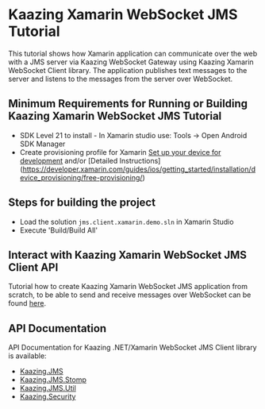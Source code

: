 # Kaazing Xamarin WebSocket JMS Tutorial

This tutorial shows how Xamarin application can communicate over the web with a JMS server via Kaazing WebSocket Gateway using Kaazing Xamarin WebSocket Client library. The application publishes text messages to the server and listens to the messages from the server over WebSocket.

## Minimum Requirements for Running or Building Kaazing Xamarin WebSocket JMS Tutorial

* SDK Level 21 
to install - In Xamarin studio use: Tools -> Open Android SDK Manager
* Create provisioning profile for Xamarin 
[Set up your device for development](https://developer.xamarin.com/guides/ios/getting_started/installation/device_provisioning/) 
and/or 
[Detailed Instructions] (https://developer.xamarin.com/guides/ios/getting_started/installation/device_provisioning/free-provisioning/)

## Steps for building the project

* Load the solution `jms.client.xamarin.demo.sln` in Xamarin Studio
* Execute 'Build/Build All'


## Interact with Kaazing Xamarin WebSocket JMS Client API

Tutorial how to create Kaazing Xamarin WebSocket JMS application from scratch, to be able to send and receive messages over WebSocket can be found [here](http://kaazing.com/doc/5.0/jms_client_docs/dev-dotnet/xamarin_dotnet_walkthrough.html).

## API Documentation

API Documentation for Kaazing .NET/Xamarin WebSocket JMS Client library is available:

* [Kaazing.JMS](https://kaazing.com/doc/jms/4.0/apidoc/client/dotnet/jms/html/N_Kaazing_JMS.htm)
* [Kaazing.JMS.Stomp](https://kaazing.com/doc/jms/4.0/apidoc/client/dotnet/jms/html/N_Kaazing_JMS_Stomp.htm)
* [Kaazing.JMS.Util](https://kaazing.com/doc/jms/4.0/apidoc/client/dotnet/jms/html/N_Kaazing_JMS_Util.htm)
* [Kaazing.Security](https://kaazing.com/doc/legacy/4.0/apidoc/client/dotnet/gateway/html/N_Kaazing_Security.htm)
